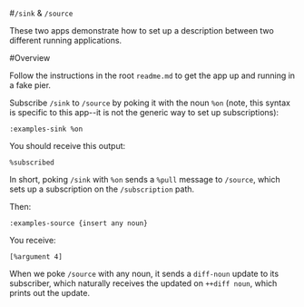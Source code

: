 #`/sink` & `/source`

These two apps demonstrate how to set up a description between two different running applications.

#Overview 

Follow the instructions in the root `readme.md` to get the app up and running in a fake pier.

Subscribe `/sink` to `/source` by poking it with the noun `%on` (note, this syntax is specific to this app--it is not the generic way to set up subscriptions):

`:examples-sink %on`

You should receive this output:

`%subscribed`

In short, poking `/sink` with `%on` sends a `%pull` message to `/source`, which sets up a subscription on the `/subscription` path.

Then:

`:examples-source {insert any noun}`

You receive:

`[%argument 4]`

When we poke `/source` with any noun, it sends a `diff-noun` update to its subscriber, which naturally receives the updated on `++diff noun`, which prints out the update.



